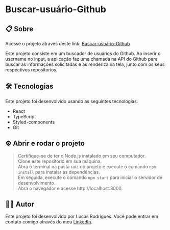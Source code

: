 # Buscar-usuário-Github

## 📋 Sobre
Acesse o projeto através deste link: [Buscar-usuário-Github]()  
  
Este projeto consiste em um buscador de usuários do Github. Ao inserir o username no input, a aplicação faz uma chamada na API do Github para buscar as informações solicitadas e as renderiza na tela, junto com os seus respectivos reposítorios.

## 🛠 Tecnologias
Este projeto foi desenvolvido usando as seguintes tecnologias:  
- React
- TypeScript
- Styled-components
- Git

## ⚙ Abrir e rodar o projeto

> Certifique-se de ter o Node.js instalado em seu computador.  
> Clone este repositório em sua máquina.  
> Abra o terminal na pasta raiz do projeto e execute o comando `npm install` para instalar as dependências.  
> Em seguida, execute o comando `npm start` para iniciar o servidor de desenvolvimento.  
> Abra o navegador e acesse http://localhost:3000.  

## 👨‍💻 Autor

Este projeto foi desenvolvido por Lucas Rodrigues. Você pode entrar em contato comigo através do meu [LinkedIn](https://www.linkedin.com/in/lucas-rodrigues-perfil/).
 

